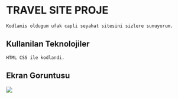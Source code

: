 <h1>TRAVEL SITE PROJE</h1>

    Kodlamis oldugum ufak capli seyahat sitesini sizlere sunuyorum.


<h2>Kullanilan Teknolojiler</h2>

    HTML CSS ile kodlandi.


<h2>Ekran Goruntusu</h2>

![](ekrankaydı.gif)
